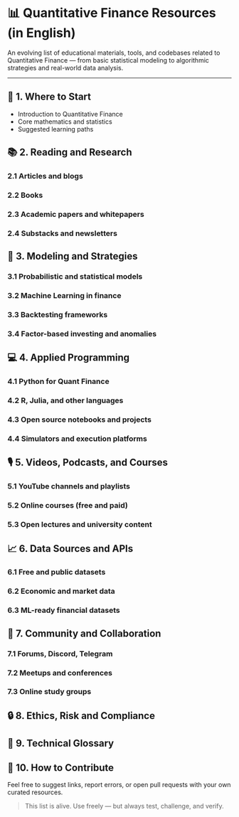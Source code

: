 # 📊 Quantitative Finance Resources (in English)

An evolving list of educational materials, tools, and codebases related to Quantitative Finance — from basic statistical modeling to algorithmic strategies and real-world data analysis.

---

## 🧭 1. Where to Start
- Introduction to Quantitative Finance
- Core mathematics and statistics
- Suggested learning paths

## 📚 2. Reading and Research

### 2.1 Articles and blogs
### 2.2 Books
### 2.3 Academic papers and whitepapers
### 2.4 Substacks and newsletters

## 🧠 3. Modeling and Strategies

### 3.1 Probabilistic and statistical models
### 3.2 Machine Learning in finance
### 3.3 Backtesting frameworks
### 3.4 Factor-based investing and anomalies

## 💻 4. Applied Programming

### 4.1 Python for Quant Finance
### 4.2 R, Julia, and other languages
### 4.3 Open source notebooks and projects
### 4.4 Simulators and execution platforms

## 🎙️ 5. Videos, Podcasts, and Courses

### 5.1 YouTube channels and playlists
### 5.2 Online courses (free and paid)
### 5.3 Open lectures and university content

## 📈 6. Data Sources and APIs

### 6.1 Free and public datasets
### 6.2 Economic and market data
### 6.3 ML-ready financial datasets

## 👥 7. Community and Collaboration

### 7.1 Forums, Discord, Telegram
### 7.2 Meetups and conferences
### 7.3 Online study groups

## 🔒 8. Ethics, Risk and Compliance

## 📘 9. Technical Glossary

## 🙌 10. How to Contribute

Feel free to suggest links, report errors, or open pull requests with your own curated resources.

> This list is alive. Use freely — but always test, challenge, and verify.
